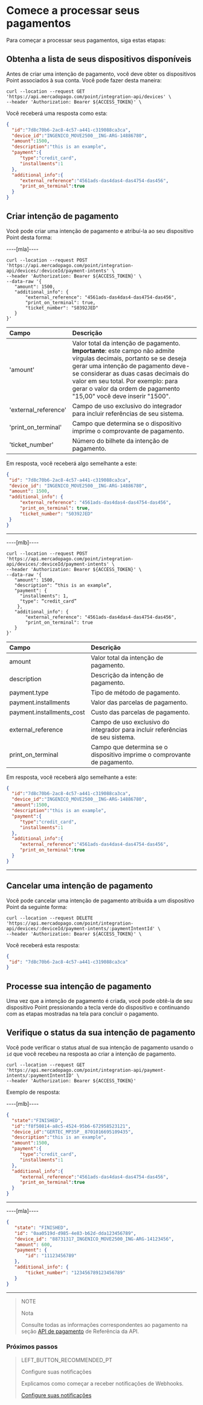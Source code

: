 #  Comece a processar seus pagamentos

Para começar a processar seus pagamentos, siga estas etapas:

## Obtenha a lista de seus dispositivos disponíveis

Antes de criar uma intenção de pagamento, você deve obter os dispositivos Point associados à sua conta. Você pode fazer desta maneira:

``` curl
curl --location --request GET 'https://api.mercadopago.com/point/integration-api/devices' \
--header 'Authorization: Bearer ${ACCESS_TOKEN}' \
```

Você receberá uma resposta como esta:

```json
{
  "id":"7d8c70b6-2ac8-4c57-a441-c319088ca3ca",
  "device_id":"INGENICO_MOVE2500__ING-ARG-14886780",
  "amount":1500,
  "description":"this is an example",
  "payment":{
     "type":"credit_card",
     "installments":1
  },
  "additional_info":{
     "external_reference":"4561ads-das4das4-das4754-das456",
     "print_on_terminal":true
  }
}
```
## Criar intenção de pagamento

Você pode criar uma intenção de pagamento e atribuí-la ao seu dispositivo Point desta forma:

----[mla]----
```curl
curl --location --request POST 'https://api.mercadopago.com/point/integration-api/devices/:deviceId/payment-intents' \
--header 'Authorization: Bearer ${ACCESS_TOKEN}' \
--data-raw '{
   "amount": 1500,
   "additional_info": {
       "external_reference": "4561ads-das4das4-das4754-das456",
       "print_on_terminal": true,
       "ticket_number": "S0392JED"
   }
}'
```

Campo | Descrição
:--- | :--- |
'amount'             | Valor total da intenção de pagamento. **Importante**: este campo não admite vírgulas decimais, portanto se se deseja gerar uma intenção de pagamento deve-se considerar as duas casas decimais do valor em seu total. Por exemplo: para gerar o valor da ordem de pagamento "15,00" você deve inserir "1500". |
'external_reference' | Campo de uso exclusivo do integrador para incluir referências de seu sistema. |
'print_on_terminal'  | Campo que determina se o dispositivo imprime o comprovante de pagamento. |
'ticket_number'      | Número do bilhete da intenção de pagamento. |

Em resposta, você receberá algo semelhante a este:

```json
{
 "id": "7d8c70b6-2ac8-4c57-a441-c319088ca3ca",
 "device_id": "INGENICO_MOVE2500__ING-ARG-14886780",
 "amount": 1500,
 "additional_info": {
     "external_reference": "4561ads-das4das4-das4754-das456",
     "print_on_terminal": true,
     "ticket_number": "S0392JED"
 }
}
```
------------

----[mlb]----
```curl
curl --location --request POST 'https://api.mercadopago.com/point/integration-api/devices/:deviceId/payment-intents' \
--header 'Authorization: Bearer ${ACCESS_TOKEN}' \
--data-raw '{
   "amount": 1500,
   "description": “this is an example”,
   "payment": {
     "installments": 1,
     "type": “credit_card”
    },
   "additional_info": {
       "external_reference": "4561ads-das4das4-das4754-das456",
       "print_on_terminal": true
   }
}'
```
Campo | Descrição
:--- | :---
amount                    | Valor total da intenção de pagamento. |
description               | Descrição da intenção de pagamento. |
payment.type              | Tipo de método de pagamento. |
payment.installments      | Valor das parcelas de pagamento. |
payment.installments_cost | Custo das parcelas de pagamento. |
external_reference        | Campo de uso exclusivo do integrador para incluir referências de seu sistema. |
print_on_terminal         | Campo que determina se o dispositivo imprime o comprovante de pagamento. |

Em resposta, você receberá algo semelhante a este:

```json
{
  "id":"7d8c70b6-2ac8-4c57-a441-c319088ca3ca",
  "device_id":"INGENICO_MOVE2500__ING-ARG-14886780",
  "amount":1500,
  "description":"this is an example",
  "payment":{
     "type":"credit_card",
     "installments":1
  },
  "additional_info":{
     "external_reference":"4561ads-das4das4-das4754-das456",
     "print_on_terminal":true
  }
}
```
------------

## Cancelar uma intenção de pagamento

Você pode cancelar uma intenção de pagamento atribuída a um dispositivo Point da seguinte forma:

``` curl
curl --location --request DELETE 'https://api.mercadopago.com/point/integration-api/devices/:deviceId/payment-intents/:paymentIntentId' \
--header 'Authorization: Bearer ${ACCESS_TOKEN}' \
```

Você receberá esta resposta:

``` json
{
 "id": "7d8c70b6-2ac8-4c57-a441-c319088ca3ca"
}
```

## Processe sua intenção de pagamento

Uma vez que a intenção de pagamento é criada, você pode obtê-la de seu dispositivo Point pressionando a tecla verde do dispositivo e continuando
com as etapas mostradas na tela para concluir o pagamento.

## Verifique o status da sua intenção de pagamento

Você pode verificar o status atual de sua intenção de pagamento usando o `id` que você recebeu na resposta ao criar a intenção de pagamento.

``` curl
curl --location --request GET 'https://api.mercadopago.com/point/integration-api/payment-intents/:paymentIntentID' \
--header 'Authorization: Bearer ${ACCESS_TOKEN}'
```

Exemplo de resposta:

----[mlb]----
``` json
{
  "state":"FINISHED",
  "id":"f8f50814-a8c5-4524-95b6-672958523121",
  "device_id":"GERTEC_MP35P__8701016695109435",
  "description":"this is an example",
  "amount":1500,
  "payment":{
     "type":"credit_card",
     "installments":1
  },
  "additional_info":{
     "external_reference":"4561ads-das4das4-das4754-das456",
     "print_on_terminal":true
  }
}
```
------------

----[mla]----

``` json
{
   "state": "FINISHED",
   "id": "0aa0519d-d985-4e83-b62d-dda123456789",
   "device_id": "88731317_INGENICO_MOVE2500_ING-ARG-14123456",
   "amount": 600,
   "payment": {
       "id": "11123456789"
   },
   "additional_info": {
       "ticket_number": "123456789123456789"
   }
}
```
------------

> NOTE
>
> Nota
>
> Consulte todas as informações correspondentes ao pagamento na seção [API de pagamento](https://www.mercadopago[FAKER][URL][DOMAIN]/developers/es/reference/payments/_payments_id/get) de Referência da API.


### Próximos passos

> LEFT_BUTTON_RECOMMENDED_PT
>
> Configure suas notificações
>
> Explicamos como começar a receber notificações de Webhooks.
>
> [Configure suas notificações](https://www.mercadopago[FAKER][URL][DOMAIN]/developers/pt/guides/in-person-payments/integration-api/notifications)



